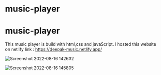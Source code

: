 # music-player

# music-player
This music player is build with html,css and javaScript.
I hosted this website on netlify link : https://deepak-music.netlify.app/

![Screenshot 2022-08-16 142632](https://user-images.githubusercontent.com/101500066/185794757-b9ac0869-f7be-4474-a955-51cfa2284795.png)

![Screenshot 2022-08-16 145805](https://user-images.githubusercontent.com/101500066/185794777-02e10270-016a-46e0-8ac6-9f5b10711f42.png)

